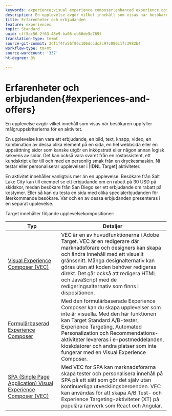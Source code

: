 ```yaml
---
keywords: experience;visual experience composer;enhanced experience composer;form based experience composer;form composer;visual composer;experience composer;mixed content;iframe;iframe busting;bust iframe;x-frame-options;x frame options;cross origin;cross origin issues;authentication workflow
description: En upplevelse avgör vilket innehåll som visas när besökaren uppfyller målgruppskriterierna för en aktivitet.
title: Erfarenheter och erbjudanden
feature: experiences
topic: Standard
uuid: cff5ac56-2f63-48e9-ba06-eb66de9e769f
translation-type: tm+mt
source-git-commit: 3cf1f4fa56f86c106dccdc2c97c080c17c3982b4
workflow-type: tm+mt
source-wordcount: '337'
ht-degree: 0%

---
```



# Erfarenheter och erbjudanden{#experiences-and-offers}

En upplevelse avgör vilket innehåll som visas när besökaren uppfyller målgruppskriterierna för en aktivitet.

En upplevelse kan vara ett erbjudande, en bild, text, knapp, video, en kombination av dessa olika element på en sida, en hel webbsida eller en uppsättning sidor som kanske utgör en inköpstratt eller någon annan logisk sekvens av sidor. Det kan också vara svaret från en röstassistent, ett kundskript eller till och med en personlig smak från en dryckesmaskin. Ni testar eller personaliserar upplevelser i [!DNL Target] aktiviteter.

En aktivitet innehåller vanligtvis mer än en upplevelse. Besökare från Salt Lake City kan till exempel se ett erbjudande om en rabatt på 30 USD på skidskor, medan besökare från San Diego ser ett erbjudande om rabatt på kostymer. Eller så kan du testa en sida med olika specialerbjudanden för återkommande besökare. Var och en av dessa erbjudanden presenteras i en separat upplevelse.

Target innehåller följande upplevelsekompositioner:

| Typ | Detaljer |
| --- | --- |
| [Visual Experience Composer (VEC)](../c-experiences/c-visual-experience-composer/visual-experience-composer.md#concept_CF63320EB8924B2F9BDA3C72256DCE50) | VEC är en av huvudfunktionerna i Adobe Target. VEC är en redigerare där marknadsförare och designers kan skapa och ändra innehåll med ett visuellt gränssnitt. Många designalternativ kan göras utan att koden behöver redigeras direkt. Det går också att redigera HTML och JavaScript med de redigeringsalternativ som finns i dispositionen. |
| [Formulärbaserad Experience Composer](../c-experiences/form-experience-composer.md#task_FAC842A6535045B68B4C1AD3E657E56E) | Med den formulärbaserade Experience Composer kan du skapa upplevelser som inte är visuella. Med den här funktionen kan Target Standard A/B-tester, Experience Targeting, Automated Personalization och Recommendations-aktiviteter levereras i e-postmeddelanden, kioskdatorer och andra platser som inte fungerar med en Visual Experience Composer. |
| [SPA (Single Page Application) Visual Experience Composer (VEC)](/help/c-experiences/spa-visual-experience-composer.md) | Med VEC for SPA kan marknadsförarna skapa tester och personalisera innehåll på SPA på ett sätt som gör det själv utan kontinuerliga utvecklingsberoenden. VEC kan användas för att skapa A/B Test- och Experience Targeting-aktiviteter (XT) på populära ramverk som React och Angular. |
